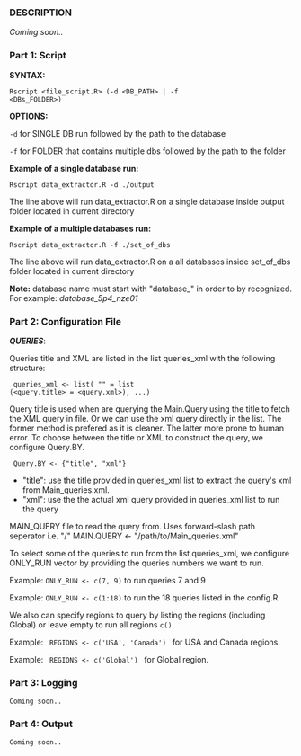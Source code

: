 ### DESCRIPTION

_Coming soon.._

### Part 1: Script

**SYNTAX:**

<code>Rscript <file_script.R> (-d <DB_PATH> | -f <DBs_FOLDER>)</code>

**OPTIONS:**

  <code>-d</code> for SINGLE DB run followed by the path to the database
  
  <code>-f</code> for FOLDER that contains multiple dbs followed by the path to the folder


**Example of a single database run:**
  
<code>Rscript data_extractor.R -d ./output </code>

The line above will run data_extractor.R on a single database inside output folder located in current directory

**Example of a multiple databases run:** 
  
<code>Rscript data_extractor.R -f ./set_of_dbs</code>

The line above will run data_extractor.R on a all databases inside set_of_dbs folder located in current directory

**Note:**
database name must start with "database_" in order to by recognized. For example: _database_5p4_nze01_
  
### Part 2: Configuration File
  
***QUERIES***: 
  
  Queries title and XML are listed in the list queries_xml with the following structure: 
  
  <code> queries_xml <- list( "<numberStr>" = list (<query.title> = <query.xml>), ...) </code>
  
Query title is used when are querying the Main.Query using the title to fetch the XML query in file. Or we can use the xml query directly in the list. The former method is prefered as it is cleaner. The latter more prone to human error. To choose between the title or XML to construct the query, we configure Query.BY.
    
<code> Query.BY <- {"title", "xml"} </code>

  
- "title": use the title provided in queries_xml list to extract the query's xml from Main_queries.xml. 
- "xml": use the the actual xml query provided in queries_xml list to run the query 
 
  
MAIN_QUERY file to read the query from. Uses forward-slash path seperator i.e. "/"
MAIN.QUERY <- "/path/to/Main_queries.xml"

To select some of the queries to run from the list queries_xml, we configure ONLY_RUN vector by providing the queries numbers we want to run.
                  
Example: <code>ONLY_RUN <- c(7, 9)</code> to run queries 7 and 9
   
Example: <code>ONLY_RUN <- c(1:18)</code> to run the 18 queries listed in the config.R
    
We also can specify regions to query by listing the regions (including Global) or leave empty to run all regions <code>c()</code>

Example: <code> REGIONS <- c('USA', 'Canada') </code> for USA and Canada regions.
    
Example: <code> REGIONS <- c('Global') </code> for Global region.
    
### Part 3: Logging

    Coming soon..
    
### Part 4: Output
    
    Coming soon..
